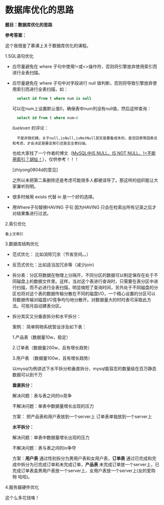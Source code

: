 # 数据库优化的思路

**题目：数据库优化的思路**

**参考答案：**

这个我借鉴了慕课上关于数据库优化的课程。

1.SQL语句优化

* 应尽量避免在 where 子句中使用!=或&lt;&gt;操作符，否则将引擎放弃使用索引而进行全表扫描。
* 应尽量避免在 where 子句中对字段进行 null 值判断，否则将导致引擎放弃使用索引而进行全表扫描，如：

  ```sql
    select id from t where num is null
  ```

  可以在num上设置默认值0，确保表中num列没有null值，然后这样查询：

  ```sql
    select id from t where num=0
  ```

  _liueleven_ 的评论：

  ```text
    不是非我杠精，关于null,isNull,isNotNull其实是要看成本的，是否回表等因素总和考虑，才会决定是要走索引还是走全表扫描。
  ```

  也给大家找了一个作者的博文（[MySQL中IS NULL、IS NOT NULL、!=不能用索引？胡扯！](https://mp.weixin.qq.com/s/CEJFsDBizdl0SvugGX7UmQ)），仅供参考！！！

  \[zhiyong0804d的意见\]

  之所以未把第二条删除还是考虑可能很多人都被误导了。那这样的组织能让大家兼听则明。

* 很多时候用 exists 代替 in 是一个好的选择。
* 用Where子句替换HAVING 子句 因为HAVING 只会在检索出所有记录之后才对结果集进行过滤。

2.索引优化

```text
看上文索引
```

3.数据库结构优化

* 范式优化： 比如消除冗余（节省空间。。）
* 反范式优化：比如适当加冗余等（减少join）
* 拆分表：分区将数据在物理上分隔开，不同分区的数据可以制定保存在处于不同磁盘上的数据文件里。这样，当对这个表进行查询时，只需要在表分区中进行扫描，而不必进行全表扫描，明显缩短了查询时间，另外处于不同磁盘的分区也将对这个表的数据传输分散在不同的磁盘I/O，一个精心设置的分区可以将数据传输对磁盘I/O竞争均匀地分散开。对数据量大的时时表可采取此方法。可按月自动建表分区。
* 拆分其实又分垂直拆分和水平拆分：

  案例： 简单购物系统暂设涉及如下表：

  1.产品表（数据量10w，稳定）

  2.订单表（数据量200w，且有增长趋势）

  3.用户表 （数据量100w，且有增长趋势）

  以mysql为例讲述下水平拆分和垂直拆分，mysql能容忍的数量级在百万静态数据可以到千万

  **垂直拆分：**

  解决问题：表与表之间的io竞争

  不解决问题：单表中数据量增长出现的压力

  方案： 把产品表和用户表放到一个server上 订单表单独放到一个server上

  **水平拆分：**

  解决问题：单表中数据量增长出现的压力

  不解决问题：表与表之间的io争夺

  方案：**用户表** 通过性别拆分为男用户表和女用户表，**订单表** 通过已完成和完成中拆分为已完成订单和未完成订单，**产品表** 未完成订单放一个server上，已完成订单表盒男用户表放一个server上，女用户表放一个server上\(女的爱购物 哈哈\)。

4.服务器硬件优化

这个么多花钱咯！

